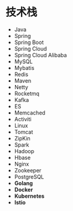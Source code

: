 # 技术栈
- Java
- Spring 
- Spring Boot 
- Spring Cloud 
- Spring Cloud Alibaba 
- MySQL 
- Mybatis 
- Redis 
- Maven 
- Netty 
- Rocketmq 
- Kafka 
- ES
- Memcached
- Activiti
- Linux 
- Tomcat 
- ZipKin 
- Spark
- Hadoop
- Hbase
- Nginx 
- Zookeeper
- PostgreSQL 
- **Golang**
- **Docker**
- **Kubernetes**
- **Istio**
